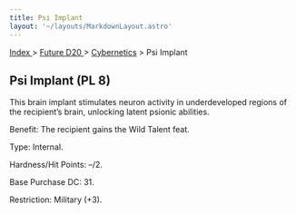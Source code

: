 ```yaml
---
title: Psi Implant
layout: '~/layouts/MarkdownLayout.astro'
---
```


[ Index ](/) > [ Future D20 ](/future.d20.srd) > [Cybernetics](/future.d20.srd/cybernetics) > Psi Implant

## Psi Implant (PL 8)

This brain implant stimulates neuron activity in underdeveloped regions of the
recipient’s brain, unlocking latent psionic abilities.

Benefit: The recipient gains the Wild Talent feat.

Type: Internal.

Hardness/Hit Points: –/2.

Base Purchase DC: 31.

Restriction: Military (+3).

